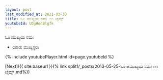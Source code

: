 ```yaml
---
layout: post
last_modified_at: 2021-03-30
title: ಓಂ ಮುಖ್ಯಯ ನಮಃ ೧೧ ಟೈಮ್ಸ್
youtubeId: UDgHedBlgfk
---
```

 
 
 ಓಂ ಮುಖ್ಯಯ ನಮಃ  
 
 -  ಯಾರು ಮುಖ್ಯಸ್ಥರು 
 
  
 
  
 
 
 
 
 
 


{% include youtubePlayer.html id=page.youtubeId %}
 
[Next]({{ site.baseurl }}{% link  split1/_posts/2013-05-25-ಓಂ ಅಮುಖ್ಯಯ ನಮಃ ೧೧ ಟೈಮ್ಸ್.md%})
 
